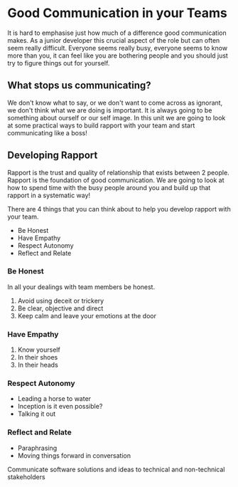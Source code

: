# Good Communication in your Teams

It is hard to emphasise just how much of a difference good communication makes. As a junior developer this crucial aspect of the role but can often seem really difficult. Everyone seems really busy, everyone seems to know more than you, it can feel like you are bothering people and you should just try to figure things out for yourself.

## What stops us communicating?

We don't know what to say, or we don't want to come across as ignorant, we don't think what we are doing is important. It is always going to be something about ourself or our self image. In this unit we are going to look at some practical ways to build rapport with your team and start communicating like a boss!

## Developing Rapport

Rapport is the trust and quality of relationship that exists between 2 people. Rapport is the foundation of good communication. We are going to look at how to spend time with the busy people around you and build up that rapport in a systematic way!

There are 4 things that you can think about to help you develop rapport with your team.

* Be Honest
* Have Empathy
* Respect Autonomy
* Reflect and Relate

### Be Honest

In all your dealings with team members be honest.

1. Avoid using deceit or trickery
1. Be clear, objective and direct
1. Keep calm and leave your emotions at the door

### Have Empathy

1. Know yourself
1. In their shoes
1. In their heads

### Respect Autonomy

* Leading a horse to water
* Inception is it even possible?
* Talking it out

### Reflect and Relate

* Paraphrasing
* Moving things forward in conversation

Communicate software solutions and ideas to technical and non-technical stakeholders
